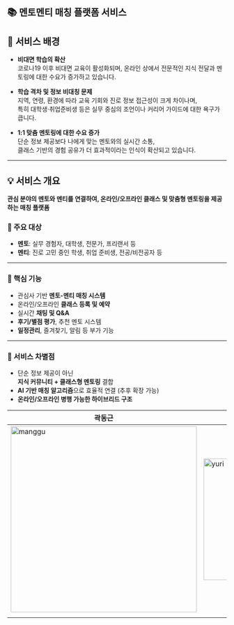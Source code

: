 <h2> 📚 멘토멘티 매칭 플랫폼 서비스 </h2>

## 📌 서비스 배경

- **비대면 학습의 확산**  
  코로나19 이후 비대면 교육이 활성화되며, 온라인 상에서 전문적인 지식 전달과 멘토링에 대한 수요가 증가하고 있습니다.

- **학습 격차 및 정보 비대칭 문제**  
  지역, 연령, 환경에 따라 교육 기회와 진로 정보 접근성이 크게 차이나며,  
  특히 대학생·취업준비생 등은 실무 중심의 조언이나 커리어 가이드에 대한 욕구가 큽니다.

- **1:1 맞춤 멘토링에 대한 수요 증가**  
  단순 정보 제공보다 나에게 맞는 멘토와의 실시간 소통,  
  클래스 기반의 경험 공유가 더 효과적이라는 인식이 확산되고 있습니다.

---

## 💡 서비스 개요

**관심 분야의 멘토와 멘티를 연결하여, 온라인/오프라인 클래스 및 맞춤형 멘토링을 제공하는 매칭 플랫폼**

### 🎯 주요 대상
- **멘토**: 실무 경험자, 대학생, 전문가, 프리랜서 등  
- **멘티**: 진로 고민 중인 학생, 취업 준비생, 전공/비전공자 등

---

### 🔧 핵심 기능
- 관심사 기반 **멘토-멘티 매칭 시스템**
- 온라인/오프라인 **클래스 등록 및 예약**
- 실시간 **채팅 및 Q&A**
- **후기/별점 평가**, 추천 멘토 시스템
- **일정관리**, 즐겨찾기, 알림 등 부가 기능

---

### 🧠 서비스 차별점
- 단순 정보 제공이 아닌  
  **지식 커뮤니티 + 클래스형 멘토링** 결합
- **AI 기반 매칭 알고리즘**으로 효율적 연결 (추후 확장 가능)
- **온라인/오프라인 병행 가능한 하이브리드 구조**



<table>
  <thead>
    <tr>
      <th>곽동근</th>
      <th>이지윤</th>
      <th>이현수</th>
      <th>정건일</th>
      <th>최혜원</th>
    </tr>
  </thead>
  <tbody>
    <tr>
 <td><img width="427" height="427" alt="manggu" src="https://github.com/user-attachments/assets/a075647e-0851-43a6-b4a9-896b4cd9d4c9" width="120"/></td>
 <td><img width="269" height="279" alt="yuri" src="https://github.com/user-attachments/assets/9a20fdf5-5676-4d7c-9fa7-48a62174a9f5" width="120"/></td>
 <td><img width="428" height="430" alt="jjanggu" src="https://github.com/user-attachments/assets/ed010d9b-3003-43c6-9be2-3e2ab0dce7aa" width="120"></td>
 <td><img width="495" height="364" alt="chulsu" src="https://github.com/user-attachments/assets/c273c11e-8bde-4f8c-a0d6-27c00b306a50" width="120"/></td>
 <td><img width="314" height="346" alt="sugi" src="https://github.com/user-attachments/assets/01dc161a-b922-4f14-a411-9a3a3fdaf5a8" width="120"/></td>
  </tr>
    <tr>
      <td><a href="https://github.com/dddd0ng"></a></td>
      <td><a href="https://github.com/Easy-going12"></a></td>
      <td><a href="https://github.com/promandu"></a></td>
      <td><a href="https://github.com/kyounggg"></a></td>
      <td><a href="https://github.com/xxiuan"></a></td>
    </tr>
  </tbody>
</table>
